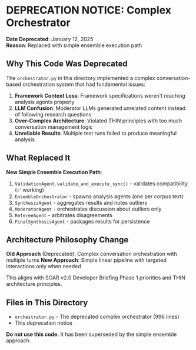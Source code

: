 # DEPRECATION NOTICE: Complex Orchestrator

**Date Deprecated**: January 12, 2025  
**Reason**: Replaced with simple ensemble execution path

## Why This Code Was Deprecated

The `orchestrator.py` in this directory implemented a complex conversation-based orchestration system that had fundamental issues:

1. **Framework Context Loss**: Framework specifications weren't reaching analysis agents properly
2. **LLM Confusion**: Moderator LLMs generated unrelated content instead of following research questions
3. **Over-Complex Architecture**: Violated THIN principles with too much conversation management logic
4. **Unreliable Results**: Multiple test runs failed to produce meaningful analysis

## What Replaced It

**New Simple Ensemble Execution Path**:
1. `ValidationAgent.validate_and_execute_sync()` - validates compatibility (✅ working)
2. `EnsembleOrchestrator` - spawns analysis agents (one per corpus text)
3. `SynthesisAgent` - aggregates results and notes outliers
4. `ModeratorAgent` - orchestrates discussion about outliers only
5. `RefereeAgent` - arbitrates disagreements
6. `FinalSynthesisAgent` - packages results for persistence

## Architecture Philosophy Change

**Old Approach** (Deprecated): Complex conversation orchestration with multiple turns
**New Approach**: Simple linear pipeline with targeted interactions only when needed

This aligns with SOAR v2.0 Developer Briefing Phase 1 priorities and THIN architecture principles.

## Files in This Directory

- `orchestrator.py` - The deprecated complex orchestrator (996 lines)
- This deprecation notice

**Do not use this code.** It has been superseded by the simple ensemble approach. 